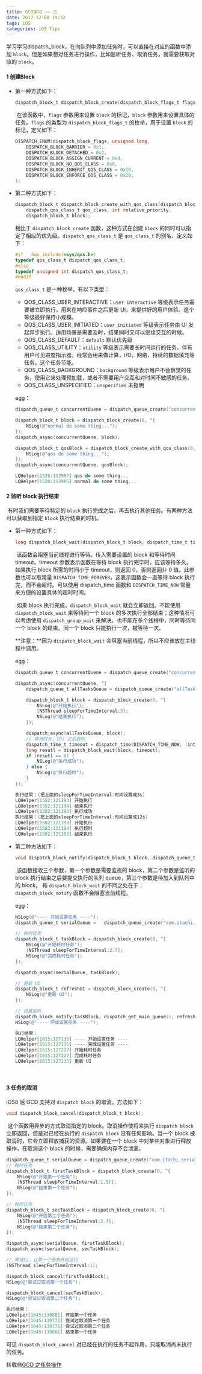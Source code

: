 ```yaml
---
title: GCD学习 —— 三
date: 2017-12-08 19:32
tags: iOS
categories: iOS Tips
---
```


​	学习学习dispatch_block，在向队列中添加任务时，可以直接在对应的函数中添加 `block`。但是如果想对任务进行操作，比如监听任务、取消任务，就需要获取对应的 `block`。

#### 1 创建Block

- 第一种方式如下：

  ```objective-c
  dispatch_block_t dispatch_block_create(dispatch_block_flags_t flags, dispatch_block_t block);
  ```

  ​	在该函数中，`flags` 参数用来设置 `block` 的标记，`block` 参数用来设置具体的任务。`flags` 的类型为 `dispatch_block_flags_t` 的枚举，用于设置 `block` 的标记，定义如下：

  ```objective-c
  DISPATCH_ENUM(dispatch_block_flags, unsigned long,
      DISPATCH_BLOCK_BARRIER = 0x1,
      DISPATCH_BLOCK_DETACHED = 0x2,
      DISPATCH_BLOCK_ASSIGN_CURRENT = 0x4,
      DISPATCH_BLOCK_NO_QOS_CLASS = 0x8,
      DISPATCH_BLOCK_INHERIT_QOS_CLASS = 0x10,
      DISPATCH_BLOCK_ENFORCE_QOS_CLASS = 0x20,
  );
  ```
  <!-- more -->
- 第二种方式如下：

  ```objective-c
  dispatch_block_t dispatch_block_create_with_qos_class(dispatch_block_flags_t flags,
      dispatch_qos_class_t qos_class, int relative_priority,
      dispatch_block_t block);
  ```

  ​相比于 `dispatch_block_create` 函数，这种方式在创建 `block` 的同时可以指定了相应的优先级。`dispatch_qos_class_t` 是 `qos_class_t` 的别名，定义如下：

  ```objective-c
  #if __has_include(<sys/qos.h>)
  typedef qos_class_t dispatch_qos_class_t;
  #else
  typedef unsigned int dispatch_qos_class_t;
  #endif
  ```

  `qos_class_t` 是一种枚举，有以下类型：

  - QOS_CLASS_USER_INTERACTIVE：`user interactive` 等级表示任务需要被立即执行，用来在响应事件之后更新 UI，来提供好的用户体验。这个等级最好保持小规模。
  - QOS_CLASS_USER_INITIATED：`user initiated` 等级表示任务由 UI 发起异步执行。适用场景是需要及时，结果同时又可以继续交互的时候。
  - QOS_CLASS_DEFAULT：`default` 默认优先级
  - QOS_CLASS_UTILITY：`utility` 等级表示需要长时间运行的任务，伴有用户可见进度指示器。经常会用来做计算，I/O，网络，持续的数据填充等任务。这个任务节能。
  - QOS_CLASS_BACKGROUND：`background` 等级表示用户不会察觉的任务，使用它来处理预加载，或者不需要用户交互和对时间不敏感的任务。
  - QOS_CLASS_UNSPECIFIED：`unspecified` 未指明

  egg：

  ```objective-c
  dispatch_queue_t concurrentQuene = dispatch_queue_create("concurrentQuene", DISPATCH_QUEUE_CONCURRENT);

  dispatch_block_t block = dispatch_block_create(0, ^{
      NSLog(@"normal do some thing...");
  });
  dispatch_async(concurrentQuene, block);

  dispatch_block_t qosBlock = dispatch_block_create_with_qos_class(0, QOS_CLASS_USER_INTERACTIVE, 0, ^{
      NSLog(@"qos do some thing...");
  });
  dispatch_async(concurrentQuene, qosBlock);
  ```

  ```objective-c
  LQHelper[1528:112987] qos do some thing...
  LQHelper[1528:112985] normal do some thing...
  ```




#### 2 监听 block 执行结束

​	有时我们需要等待特定的 `block` 执行完成之后，再去执行其他任务。有两种方法可以获取到指定 `block` 执行结束的时机。

- 第一种方式如下：

  ```objective-c
  long dispatch_block_wait(dispatch_block_t block, dispatch_time_t timeout);
  ```

  ​	该函数会阻塞当前线程进行等待。传入需要设置的 block 和等待时间 timeout。timeout 参数表示函数在等待 block 执行完毕时，应该等待多久。如果执行 block 所需的时间小于 timeout，则返回 0，否则返回非 0 值。此参数也可以取常量 `DISPATCH_TIME_FOREVER`，这表示函数会一直等待 block 执行完，而不会超时。可以使用 dispatch_time 函数和 `DISPATCH_TIME_NOW` 常量来方便的设置具体的超时时间。

  ​	如果 block 执行完成，`dispatch_block_wait` 就会立即返回。不能使用 `dispatch_block_wait` 来等待同一个 block 的多次执行全部结束；这种情况可以考虑使用 `dispatch_group_wait` 来解决。也不能在多个线程中，同时等待同一个 block 的结束。同一个 block 只能执行一次，被等待一次。

  **注意：**因为 `dispatch_block_wait` 会阻塞当前线程，所以不应该放在主线程中调用。

  egg：

  ```objective-c
  dispatch_queue_t concurrentQuene = dispatch_queue_create("concurrentQuene", DISPATCH_QUEUE_CONCURRENT);

  dispatch_async(concurrentQuene, ^{
      dispatch_queue_t allTasksQueue = dispatch_queue_create("allTasksQueue", DISPATCH_QUEUE_CONCURRENT);

      dispatch_block_t block = dispatch_block_create(0, ^{
          NSLog(@"开始执行");
          [NSThread sleepForTimeInterval:3];
          NSLog(@"结束执行");
      });

      dispatch_async(allTasksQueue, block);
      // 等待时长，10s 之后超时
      dispatch_time_t timeout = dispatch_time(DISPATCH_TIME_NOW, (int64_t)(10 * NSEC_PER_SEC));
      long resutl = dispatch_block_wait(block, timeout);
      if (resutl == 0) {
          NSLog(@"执行成功");
      } else {
          NSLog(@"执行超时");
      }
  });
  ```

  ```objective-c
  执行结果：(把上面的sleepForTimeInterval:时间设置成3s)
  LQHelper[1582:121193] 开始执行
  LQHelper[1582:121194] 结束执行
  LQHelper[1582:121193] 执行成功
  执行结果：(把上面的sleepForTimeInterval:时间设置成12s)
  LQHelper[1582:121193] 开始执行
  LQHelper[1582:121194] 执行超时
  LQHelper[1582:121193] 结束执行
  ```

- 第二种方法如下：

  ```objective-c
  void dispatch_block_notify(dispatch_block_t block, dispatch_queue_t queue, dispatch_block_t notification_block);
  ```

  ​	该函数接收三个参数，第一个参数是需要监视的 block，第二个参数是监听的 block 执行结束之后要提交执行的队列 queue，第三个参数是待加入到队列中的 block。 和 `dispatch_block_wait` 的不同之处在于：`dispatch_block_notify` 函数不会阻塞当前线程。

  egg：

  ```objective-c
  NSLog(@"---- 开始设置任务 ----");
  dispatch_queue_t serialQueue =   dispatch_queue_create("com.itachi.serialqueue",   DISPATCH_QUEUE_SERIAL);

  // 耗时任务
  dispatch_block_t taskBlock = dispatch_block_create(0, ^{
      NSLog(@"开始耗时任务");
      [NSThread sleepForTimeInterval:2.f];
      NSLog(@"完成耗时任务");
  });

  dispatch_async(serialQueue, taskBlock);

  // 更新 UI
  dispatch_block_t refreshUI = dispatch_block_create(0, ^{
      NSLog(@"更新 UI");
  });

  // 设置监听
  dispatch_block_notify(taskBlock, dispatch_get_main_queue(), refreshUI);
  NSLog(@"---- 完成设置任务 ----");
  ```

  ```objective-c
  执行结果：
  LQHelper[1615:127135] ---- 开始设置任务 ----
  LQHelper[1615:127135] ---- 完成设置任务 ----
  LQHelper[1615:127227] 开始耗时任务
  LQHelper[1615:127227] 完成耗时任务
  LQHelper[1615:127135] 更新 UI
  ```

  ​

#### 3 任务的取消

iOS8 后 GCD 支持对 `dispatch block` 的取消。方法如下：

```objective-c
void dispatch_block_cancel(dispatch_block_t block);
```

​	这个函数用异步的方式取消指定的 block。取消操作使将来执行 `dispatch block` 立即返回，但是对已经在执行的 `dispatch block` 没有任何影响。当一个 block 被取消时，它会立即释放捕获的资源。如果要在一个 block 中对某些对象进行释放操作，在取消这个 block 的时候，需要确保内存不会泄漏。

```objective-c
dispatch_queue_t serialQueue = dispatch_queue_create("com.itachi.serialqueue", DISPATCH_QUEUE_SERIAL);
// 耗时任务
dispatch_block_t firstTaskBlock = dispatch_block_create(0, ^{
    NSLog(@"开始第一个任务");
    [NSThread sleepForTimeInterval:1.5f];
    NSLog(@"结束第一个任务");
});

// 耗时任务
dispatch_block_t secTaskBlock = dispatch_block_create(0, ^{
    NSLog(@"开始第二个任务");
    [NSThread sleepForTimeInterval:2.f];
    NSLog(@"结束第二个任务");
});

dispatch_async(serialQueue, firstTaskBlock);
dispatch_async(serialQueue, secTaskBlock);

// 等待1s，让第一个任务开始运行
[NSThread sleepForTimeInterval:1];

dispatch_block_cancel(firstTaskBlock);
NSLog(@"尝试过取消第一个任务");

dispatch_block_cancel(secTaskBlock);
NSLog(@"尝试过取消第二个任务");
```

```objective-c
执行结果：
LQHelper[1645:130881] 开始第一个任务
LQHelper[1645:130771] 尝试过取消第一个任务
LQHelper[1645:130771] 尝试过取消第二个任务
LQHelper[1645:130881] 结束第一个任务
```

可见 `dispatch_block_cancel` 对已经在执行的任务不起作用，只能取消尚未执行的任务。

转载自[GCD 之任务操作](http://www.jianshu.com/p/5a16dfd36fad)